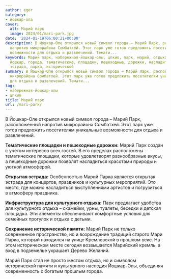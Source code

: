 ```yaml
---
author: egor
category:
- йошкар-ола
cover:
  alt: Марий парк
  image: 2024/01/mari-park.jpg
date: '2024-01-19T06:00:21+00:00'
description: В Йошкар-Оле открылся новый символ города – Марий Парк, расположенный
  напротив микрорайона Сомбатхей. Этот парк уже готов предложить посетителям уникальные
  возможности для отдыха и развлечений. Темати...
keywords: Марий парк, набережная-йошкар-олы, цпкио, парк, марий, отдыха, культурного,
  йошкар, города, тематические, площадки, пешеходные, дорожки, насладиться, открытая,
  эстрада, парка, исторической
summary: В Йошкар-Оле открылся новый символ города – Марий Парк, расположенный напротив
  микрорайона Сомбатхей. Этот парк уже готов предложить посетителям уникальные возможности
  для отдыха и развлечений. Темати...
tag:
- набережная-йошкар-олы
- цпкио
title: Марий парк
url: /mari-park/
---
```


В Йошкар-Оле открылся новый символ города – Марий Парк, расположенный напротив микрорайона Сомбатхей. Этот парк уже готов предложить посетителям уникальные возможности для отдыха и развлечений.

**Тематические площадки и пешеходные дорожки:** Марий Парк создан с учетом интересов всех гостей. В его пределах расположены тематические площадки, которые удовлетворят разнообразные вкусы, а пешеходные дорожки позволят насладиться красотами природы и уютной атмосферой.

**Открытая эстрада:** Особенностью Марий Парка является открытая эстрада для концертов, праздников и культурных мероприятий. Это место, где можно насладиться выступлениями артистов и погрузиться в атмосферу праздника.

**Инфраструктура для культурного отдыха:** Парк предлагает удобства для культурного отдыха – скамейки, урны, туалеты, беседки и детская площадка. Эти элементы обеспечивают комфортные условия для семейных прогулок и отдыха с детьми.

**Сохранение исторической памяти:** Марий Парк не только современное пространство, но и возрождение традиций старого Мари Парка, который находился на улице Кремлевской в прошлом веке. На этом историческом месте сегодня возвышается Марийский кремль, а вход в подземелье украшает Дерево Желаний.

Марий Парк стал не просто местом отдыха, но и символом исторической памяти и культурного наследия Йошкар-Олы, объединяя современность с богатым прошлым города.
